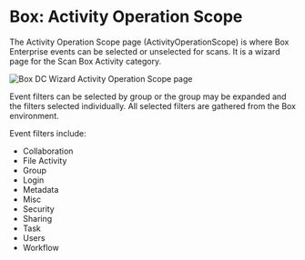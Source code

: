 # Box: Activity Operation Scope

The Activity Operation Scope page (ActivityOperationScope) is where Box Enterprise events can be
selected or unselected for scans. It is a wizard page for the Scan Box Activity category.

![Box DC Wizard Activity Operation Scope page](/img/product_docs/accessanalyzer/12.0/admin/datacollector/box/activityoperation.webp)

Event filters can be selected by group or the group may be expanded and the filters selected
individually. All selected filters are gathered from the Box environment.

Event filters include:

- Collaboration
- File Activity
- Group
- Login
- Metadata
- Misc
- Security
- Sharing
- Task
- Users
- Workflow
